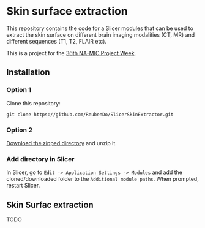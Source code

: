 # Skin surface extraction

This repository contains the code for a Slicer modules that can be used to extract the skin surface on different brain imaging modalities (CT, MR) and different sequences (T1, T2, FLAIR etc).

This is a project for the [36th NA-MIC Project Week](https://github.com/NA-MIC/ProjectWeek/tree/master/PW36_2022_Virtual/Projects/Skin).

## Installation

### Option 1
Clone this repository:

```shell
git clone https://github.com/ReubenDo/SlicerSkinExtractor.git
```

### Option 2

[Download the zipped directory](https://github.com/ReubenDo/SlicerSkinExtractor/archive/refs/heads/master.zip) and unzip it.

### Add directory in Slicer

In Slicer, go to `Edit -> Application Settings -> Modules` and add the cloned/downloaded folder to the `Additional module paths`. When prompted, restart Slicer.

## Skin Surfac extraction

TODO
